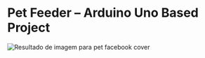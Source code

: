 # Pet Feeder – Arduino Uno Based Project

![Resultado de imagem para pet facebook cover](http://colorfully.eu/wp-content/uploads/2013/05/sweet-little-dog-facebook-c.jpg)
